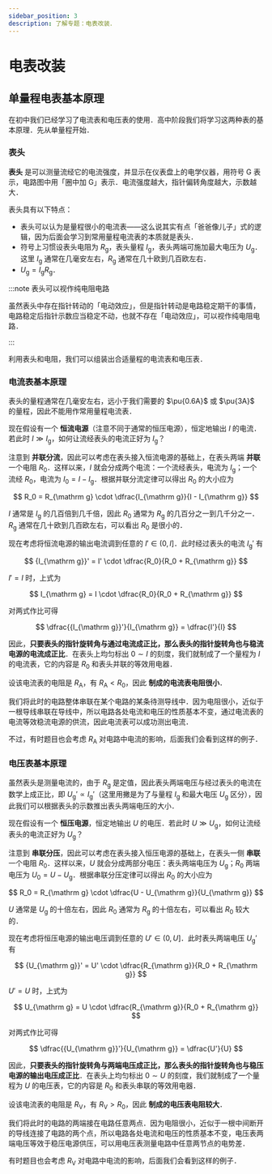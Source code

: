 ```yaml
---
sidebar_position: 3
description: 了解专题：电表改装．
---
```


# 电表改装

## 单量程电表基本原理

在初中我们已经学习了电流表和电压表的使用．高中阶段我们将学习这两种表的基本原理．先从单量程开始．

### 表头

**表头** 是可以测量流经它的电流强度，并显示在仪表盘上的电学仪器，用符号 G 表示，电路图中用「圈中加 G」表示．电流强度越大，指针偏转角度越大，示数越大．

表头具有以下特点：

- 表头可以认为是量程很小的电流表——这么说其实有点「爸爸像儿子」式的逻辑，因为后面会学习到常用量程电流表的本质就是表头．
- 符号上习惯设表头电阻为 $R_{\mathrm g}$，表头量程 $I_{\mathrm g}$，表头两端可施加最大电压为 $U_{\mathrm g}$．这里 $I_{\mathrm g}$ 通常在几毫安左右，$R_{\mathrm g}$ 通常在几十欧到几百欧左右．
- $U_{\mathrm g} = I_{\mathrm g}R_{\mathrm g}$．

:::note 表头可以视作纯电阻电路

虽然表头中存在指针转动的「电动效应」，但是指针转动是电路稳定期干的事情，电路稳定后指针示数应当稳定不动，也就不存在「电动效应」，可以视作纯电阻电路．

:::

利用表头和电阻，我们可以组装出合适量程的电流表和电压表．

### 电流表基本原理

表头的量程通常在几毫安左右，远小于我们需要的 $\pu{0.6A}$ 或 $\pu{3A}$ 的量程，因此不能用作常用量程电流表．

现在假设有一个 **恒流电源**（注意不同于通常的恒压电源），恒定地输出 $I$ 的电流．若此时 $I \gg I_{\mathrm g}$，如何让流经表头的电流正好为 $I_{\mathrm g}$？

注意到 **并联分流**，因此可以考虑在表头接入恒流电源的基础上，在表头两端 **并联** 一个电阻 $R_0$．这样以来，$I$ 就会分成两个电流：一个流经表头，电流为 $I_{\mathrm g}$；一个流经 $R_0$，电流为 $I_0 = I - I_{\mathrm g}$．根据并联分流定律可以得出 $R_0$ 的大小应为

$$
R_0 = R_{\mathrm g} \cdot \dfrac{I_{\mathrm g}}{I - I_{\mathrm g}}
$$

$I$ 通常是 $I_{\mathrm g}$ 的几百倍到几千倍，因此 $R_0$ 通常为 $R_{\mathrm g}$ 的几百分之一到几千分之一．$R_{\mathrm g}$ 通常在几十欧到几百欧左右，可以看出 $R_0$ 是很小的．

现在考虑将恒流电源的输出电流调到任意的 $I' \in (0, I]$．此时经过表头的电流 ${I_{\mathrm g}}'$ 有

$$
{I_{\mathrm g}}' = I' \cdot \dfrac{R_0}{R_0 + R_{\mathrm g}}
$$

$I' = I$ 时，上式为

$$
I_{\mathrm g} = I \cdot \dfrac{R_0}{R_0 + R_{\mathrm g}}
$$

对两式作比可得

$$
\dfrac{{I_{\mathrm g}}'}{I_{\mathrm g}} = \dfrac{I'}{I}
$$

因此，**只要表头的指针旋转角与通过电流成正比，那么表头的指针旋转角也与稳流电源的电流成正比**．在表头上均匀标出 $0 \sim I$ 的刻度，我们就制成了一个量程为 $I$ 的电流表，它的内容是 $R_0$ 和表头并联的等效用电器．

设该电流表的电阻是 $R_{\mathrm A}$，有 $R_{\mathrm A} < R_0$，因此 **制成的电流表电阻很小**．

我们将此时的电路整体串联在某个电路的某条待测导线中．因为电阻很小，近似于一根导线串联在导线中，所以电路各处电流和电压的性质基本不变，通过电流表的电流等效稳流电源的供流，因此电流表可以成功测出电流．

不过，有时题目也会考虑 $R_{\mathrm A}$ 对电路中电流的影响，后面我们会看到这样的例子．

### 电压表基本原理

虽然表头是测量电流的，由于 $R_{\mathrm g}$ 是定值，因此表头两端电压与经过表头的电流在数学上成正比，即 ${U_{\mathrm g}}' \propto {I_{\mathrm g}}'$（这里用撇是为了与量程 $I_{\mathrm g}$ 和最大电压 $U_{\mathrm g}$ 区分），因此我们可以根据表头的示数推出表头两端电压的大小．

现在假设有一个 **恒压电源**，恒定地输出 $U$ 的电压．若此时 $U \gg U_{\mathrm g}$，如何让流经表头的电流正好为 $U_{\mathrm g}$？

注意到 **串联分压**，因此可以考虑在表头接入恒压电源的基础上，在表头一侧 **串联** 一个电阻 $R_0$．这样以来，$U$ 就会分成两部分电压：表头两端电压为 $U_{\mathrm g}$；$R_0$ 两端电压为 $U_0 = U - U_{\mathrm g}$．根据串联分压定律可以得出 $R_0$ 的大小应为

$$
R_0 = R_{\mathrm g} \cdot \dfrac{U - U_{\mathrm g}}{U_{\mathrm g}}
$$

$U$ 通常是 $U_{\mathrm g}$ 的十倍左右，因此 $R_0$ 通常为 $R_{\mathrm g}$ 的十倍左右，可以看出 $R_0$ 较大的．

现在考虑将恒压电源的输出电压调到任意的 $U' \in (0, U]$．此时表头两端电压 ${U_{\mathrm g}}'$ 有

$$
{U_{\mathrm g}}' = U' \cdot \dfrac{R_{\mathrm g}}{R_0 + R_{\mathrm g}}
$$

$U' = U$ 时，上式为

$$
U_{\mathrm g} = U \cdot \dfrac{R_{\mathrm g}}{R_0 + R_{\mathrm g}}
$$

对两式作比可得

$$
\dfrac{{U_{\mathrm g}}'}{U_{\mathrm g}} = \dfrac{U'}{U}
$$

因此，**只要表头的指针旋转角与两端电压成正比，那么表头的指针旋转角也与稳压电源的输出电压成正比**．在表头上均匀标出 $0 \sim U$ 的刻度，我们就制成了一个量程为 $U$ 的电压表，它的内容是 $R_0$ 和表头串联的等效用电器．

设该电流表的电阻是 $R_{\mathrm V}$，有 $R_{\mathrm V} > R_0$，因此 **制成的电压表电阻较大**．

我们将此时的电路的两端接在电路任意两点．因为电阻很小，近似于一根中间断开的导线连接了电路的两个点，所以电路各处电流和电压的性质基本不变，电压表两端电压等效于稳压电源供压，可以用电压表测量电路中任意两节点的电势差．

有时题目也会考虑 $R_{\mathrm V}$ 对电路中电流的影响，后面我们会看到这样的例子．
